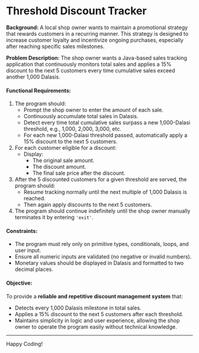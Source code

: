 # Threshold Discount Tracker

**Background:**
 A local shop owner wants to maintain a promotional strategy that rewards customers in a recurring manner. This strategy is designed to increase customer loyalty and incentivize ongoing purchases, especially after reaching specific sales milestones.

**Problem Description:**
 The shop owner wants a Java-based sales tracking application that continuously monitors total sales and applies a 15% discount to the next 5 customers every time cumulative sales exceed another 1,000 Dalasis.

#### Functional Requirements:

1. The program should:
   - Prompt the shop owner to enter the amount of each sale.
   - Continuously accumulate total sales in Dalasis.
   - Detect every time total cumulative sales surpass a new 1,000-Dalasi threshold, e.g., 1,000, 2,000, 3,000, etc.
   - For each new 1,000-Dalasi threshold passed, automatically apply a 15% discount to the next 5 customers.
2. For each customer eligible for a discount:
   - Display:
     - The original sale amount.
     - The discount amount.
     - The final sale price after the discount.
3. After the 5 discounted customers for a given threshold are served, the program should:
   - Resume tracking normally until the next multiple of 1,000 Dalasis is reached.
   - Then again apply discounts to the next 5 customers.
4. The program should continue indefinitely until the shop owner manually terminates it by entering `'exit'`.

#### Constraints:

- The program must rely only on primitive types, conditionals, loops, and user input.
- Ensure all numeric inputs are validated (no negative or invalid numbers).
- Monetary values should be displayed in Dalasis and formatted to two decimal places.

#### Objective:

To provide a **reliable and repetitive discount management system** that:

- Detects every 1,000 Dalasis milestone in total sales.
- Applies a 15% discount to the next 5 customers after each threshold.
- Maintains simplicity in logic and user experience, allowing the shop owner to operate the program easily without technical knowledge.

------

Happy Coding!